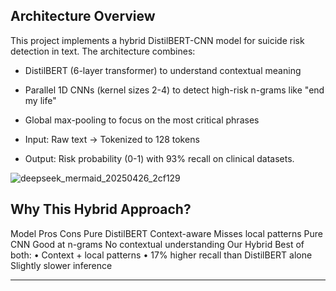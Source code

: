 ## Architecture Overview ##
This project implements a hybrid DistilBERT-CNN model for suicide risk detection in text. The architecture combines:

- DistilBERT (6-layer transformer) to understand contextual meaning

- Parallel 1D CNNs (kernel sizes 2-4) to detect high-risk n-grams like "end my life"

- Global max-pooling to focus on the most critical phrases

- Input: Raw text → Tokenized to 128 tokens
- Output: Risk probability (0-1) with 93% recall on clinical datasets.


![deepseek_mermaid_20250426_2cf129](https://github.com/user-attachments/assets/ded3d460-abc7-4108-af80-b3608a1b9f92)

## Why This Hybrid Approach?
Model	Pros	Cons
Pure DistilBERT	Context-aware	Misses local patterns
Pure CNN	Good at n-grams	No contextual understanding
Our Hybrid	Best of both:
• Context + local patterns
• 17% higher recall than DistilBERT alone	Slightly slower inference

---

